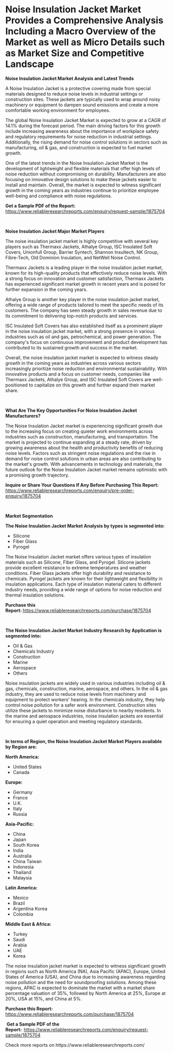 <p><h1>Noise Insulation Jacket Market Provides a Comprehensive Analysis Including a Macro Overview of the Market as well as Micro Details such as Market Size and Competitive Landscape</h1></p><p><strong>Noise Insulation Jacket Market Analysis and Latest Trends</strong></p>
<p><p>A Noise Insulation Jacket is a protective covering made from special materials designed to reduce noise levels in industrial settings or construction sites. These jackets are typically used to wrap around noisy machinery or equipment to dampen sound emissions and create a more comfortable working environment for employees.</p><p>The global Noise Insulation Jacket Market is expected to grow at a CAGR of 14.1% during the forecast period. The main driving factors for this growth include increasing awareness about the importance of workplace safety and regulatory requirements for noise reduction in industrial settings. Additionally, the rising demand for noise control solutions in sectors such as manufacturing, oil & gas, and construction is expected to fuel market growth.</p><p>One of the latest trends in the Noise Insulation Jacket Market is the development of lightweight and flexible materials that offer high levels of noise reduction without compromising on durability. Manufacturers are also focusing on innovative design solutions to make these jackets easier to install and maintain. Overall, the market is expected to witness significant growth in the coming years as industries continue to prioritize employee well-being and compliance with noise regulations.</p></p>
<p><strong>Get a Sample PDF of the Report:&nbsp;</strong> <a href="https://www.reliableresearchreports.com/enquiry/request-sample/1875704">https://www.reliableresearchreports.com/enquiry/request-sample/1875704</a></p>
<p>&nbsp;</p>
<p><strong>Noise Insulation Jacket Major Market Players</strong></p>
<p><p>The noise insulation jacket market is highly competitive with several key players such as Thermaxx Jackets, Athalye Group, ISC Insulated Soft Covers, Unionfull Group, Barrier Syntech, Shannon Insultech, NK Group, Fibre-Tech, Old Dominion Insulation, and NetWell Noise Control.</p><p>Thermaxx Jackets is a leading player in the noise insulation jacket market, known for its high-quality products that effectively reduce noise levels. With a strong focus on innovation and customer satisfaction, Thermaxx Jackets has experienced significant market growth in recent years and is poised for further expansion in the coming years.</p><p>Athalye Group is another key player in the noise insulation jacket market, offering a wide range of products tailored to meet the specific needs of its customers. The company has seen steady growth in sales revenue due to its commitment to delivering top-notch products and services.</p><p>ISC Insulated Soft Covers has also established itself as a prominent player in the noise insulation jacket market, with a strong presence in various industries such as oil and gas, petrochemical, and power generation. The company's focus on continuous improvement and product development has contributed to its sustained growth and success in the market.</p><p>Overall, the noise insulation jacket market is expected to witness steady growth in the coming years as industries across various sectors increasingly prioritize noise reduction and environmental sustainability. With innovative products and a focus on customer needs, companies like Thermaxx Jackets, Athalye Group, and ISC Insulated Soft Covers are well-positioned to capitalize on this growth and further expand their market share.</p></p>
<p>&nbsp;</p>
<p><strong>What Are The Key Opportunities For Noise Insulation Jacket Manufacturers?</strong></p>
<p><p>The Noise Insulation Jacket market is experiencing significant growth due to the increasing focus on creating quieter work environments across industries such as construction, manufacturing, and transportation. The market is projected to continue expanding at a steady rate, driven by growing awareness about the health and productivity benefits of reducing noise levels. Factors such as stringent noise regulations and the rise in demand for noise control solutions in urban areas are also contributing to the market's growth. With advancements in technology and materials, the future outlook for the Noise Insulation Jacket market remains optimistic with a promising growth trajectory.</p></p>
<p><strong>Inquire or Share Your Questions If Any Before Purchasing This Report:</strong> <a href="https://www.reliableresearchreports.com/enquiry/pre-order-enquiry/1875704">https://www.reliableresearchreports.com/enquiry/pre-order-enquiry/1875704</a></p>
<p>&nbsp;</p>
<p><strong>Market Segmentation</strong></p>
<p><strong>The Noise Insulation Jacket Market Analysis by types is segmented into:</strong></p>
<p><ul><li>Silicone</li><li>Fiber Glass</li><li>Pyrogel</li></ul></p>
<p><p>The Noise Insulation Jacket market offers various types of insulation materials such as Silicone, Fiber Glass, and Pyrogel. Silicone jackets provide excellent resistance to extreme temperatures and weather conditions. Fiber Glass jackets offer high durability and resistance to chemicals. Pyrogel jackets are known for their lightweight and flexibility in insulation applications. Each type of insulation material caters to different industry needs, providing a wide range of options for noise reduction and thermal insulation solutions.</p></p>
<p><strong>Purchase this Report:&nbsp;</strong><a href="https://www.reliableresearchreports.com/purchase/1875704">https://www.reliableresearchreports.com/purchase/1875704</a></p>
<p>&nbsp;</p>
<p><strong>The Noise Insulation Jacket Market Industry Research by Application is segmented into:</strong></p>
<p><ul><li>Oil & Gas</li><li>Chemicals Industry</li><li>Construction</li><li>Marine</li><li>Aerospace</li><li>Others</li></ul></p>
<p><p>Noise insulation jackets are widely used in various industries including oil & gas, chemicals, construction, marine, aerospace, and others. In the oil & gas industry, they are used to reduce noise levels from machinery and equipment to protect workers' hearing. In the chemicals industry, they help control noise pollution for a safer work environment. Construction sites utilize these jackets to minimize noise disturbance to nearby residents. In the marine and aerospace industries, noise insulation jackets are essential for ensuring a quiet operation and meeting regulatory standards.</p></p>
<p>&nbsp;</p>
<p><strong>In terms of Region, the Noise Insulation Jacket Market Players available by Region are:</strong></p>
<p>
    <p> <strong> North America: </strong>
        <ul>
            <li>United States</li>
            <li>Canada</li>
        </ul>
        </p> 
    <p> <strong> Europe: </strong>
        <ul>
            <li>Germany</li>
            <li>France</li>
            <li>U.K.</li>
            <li>Italy</li>
            <li>Russia</li>
        </ul>
        </p> 
    <p> <strong> Asia-Pacific: </strong>
        <ul>
            <li>China</li>
            <li>Japan</li>
            <li>South Korea</li>
            <li>India</li>
            <li>Australia</li>
            <li>China Taiwan</li>
            <li>Indonesia</li>
            <li>Thailand</li>
            <li>Malaysia</li>
        </ul>
        </p> 
    <p> <strong> Latin America: </strong>
        <ul>
            <li>Mexico</li>
            <li>Brazil</li>
            <li>Argentina Korea</li>
            <li>Colombia</li>
        </ul>
        </p> 
    <p> <strong> Middle East & Africa: </strong>
        <ul>
            <li>Turkey</li>
            <li>Saudi</li>
            <li>Arabia</li>
            <li>UAE</li>
            <li>Korea</li>
        </ul>
    </p>
    </p>
<p><p>The noise insulation jacket market is expected to witness significant growth in regions such as North America (NA), Asia Pacific (APAC), Europe, United States of America (USA), and China due to increasing awareness regarding noise pollution and the need for soundproofing solutions. Among these regions, APAC is expected to dominate the market with a market share percentage valuation of 35%, followed by North America at 25%, Europe at 20%, USA at 15%, and China at 5%.</p></p>
<p><strong>Purchase this Report: </strong><a href="https://www.reliableresearchreports.com/purchase/1875704">https://www.reliableresearchreports.com/purchase/1875704</a></p>
<p>&nbsp;<strong>Get a Sample PDF of the Report:&nbsp;&nbsp;</strong><a href="https://www.reliableresearchreports.com/enquiry/request-sample/1875704">https://www.reliableresearchreports.com/enquiry/request-sample/1875704</a></p>
<p><strong></strong></p>
<p>Check more reports on https://www.reliableresearchreports.com/</p>